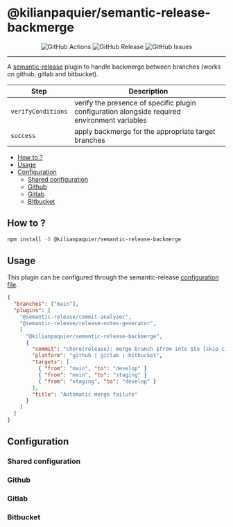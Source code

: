 <!-- This file is safe to edit. Once it exists it will not be overwritten. -->

# @kilianpaquier/semantic-release-backmerge <!-- omit in toc -->

<p align="center">
  <img alt="GitHub Actions" src="https://img.shields.io/github/actions/workflow/status/kilianpaquier/semantic-release-backmerge/integration.yml?branch=main&style=for-the-badge">
  <img alt="GitHub Release" src="https://img.shields.io/github/v/release/kilianpaquier/semantic-release-backmerge?include_prereleases&sort=semver&style=for-the-badge">
  <img alt="GitHub Issues" src="https://img.shields.io/github/issues-raw/kilianpaquier/semantic-release-backmerge?style=for-the-badge">
</p>

---

A [semantic-release](https://github.com/semantic-release/semantic-release) plugin to handle backmerge between branches (works on github, gitlab and bitbucket).

| Step               | Description                                                                                   |
| ------------------ | --------------------------------------------------------------------------------------------- |
| `verifyConditions` | verify the presence of specific plugin configuration alongside required environment variables |
| `success`          | apply backmerge for the appropriate target branches                                           |

- [How to ?](#how-to-)
- [Usage](#usage)
- [Configuration](#configuration)
  - [Shared configuration](#shared-configuration)
  - [Github](#github)
  - [Gitlab](#gitlab)
  - [Bitbucket](#bitbucket)

## How to ?

```sh
npm install -D @kilianpaquier/semantic-release-backmerge
```

## Usage

This plugin can be configured through the semantic-release [configuration file](https://github.com/semantic-release/semantic-release/blob/master/docs/usage/configuration.md#configuration).

```json
{
  "branches": ["main"],
  "plugins": [
    "@semantic-release/commit-analyzer",
    "@semantic-release/release-notes-generator",
    [
      "@kilianpaquier/semantic-release-backmerge",
      {
        "commit": "chore(release): merge branch $from into $to [skip ci]",
        "platform": "github | gitlab | bitbucket",
        "targets": [
          { "from": "main", "to": "develop" }
          { "from": "main", "to": "staging" }
          { "from": "staging", "to": "develop" }
        ],
        "title": "Automatic merge failure"
      }
    ]
  ]
}
```

## Configuration

### Shared configuration

### Github

### Gitlab

### Bitbucket